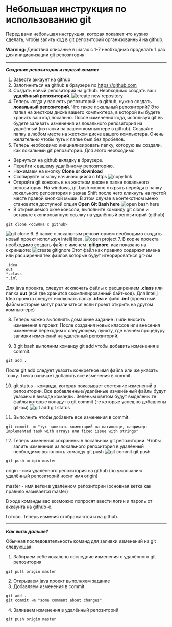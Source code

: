 # Небольшая инструкция по использованию git

Перед вами небольшая инструкция, которая покажет что нужно сделать, чтобы залить код в git репозиторий организованный на github. 

**Warning:** Действия описаные в шагах с 1-7 необходимо проделать 1 раз для инициализации git репозитория.

---

***Создание репозитория и первый коммит***

1. Завести аккаунт на github
2. Залогиниться на github в браузере по https://github.com
3. Создать новый репозиторий на github. Необходимо создать ваш **удалённый репозиторий**.
![create new repository](https://github.com/BobFrostMan/A-Level_repo/blob/master/resources/1_create_repo.jpg)
4. Теперь когда у вас есть репозиторий на github, нужно создать **локальный репозиторий**. 
Что такое локальный репозиторий? Это папка на жестком диске вашего компьютера, в которой вы будете хранить ваш код локально. 
После изменения кода, используя git вы будете заливать изменения из локального репозитория на удалённый (из папки на вашем компьютере в github).
Создайте папку в любом месте на жестком диске вашего компьютера. Очень желательно чтобы путь к папке был без пробелов.
5. Теперь необходимо инициализировать папку, которую вы создали, как локальный git репозиторий.
Для этого необходимо
* Вернуться на github вкладку в браузере.
* Перейти к вашему удалённому репозиторию.
* Нажимаем на кнопку **Clone or download**
* Скопируйте ссылку начинающийся с https
![copy link](https://github.com/BobFrostMan/A-Level_repo/blob/master/resources/2_copy_link.jpg)
* Откройте git консоль в на жестком диске в папке локального репозитория. На windows, git bash можно открыть перейдя в папку локального репозитория и зажав Shift после чего кликнуть на пустой месте правой кнопкой мыши. В этом случае в контекстном меню становится доступной опция **Open Git Bash here**
![open bash here](https://github.com/BobFrostMan/A-Level_repo/blob/master/resources/3_open_bash_here.jpg)
* В открывшемся окне консоли, выполните команду git clone и вставьте скопированную ссылку на удалённый репозиторий (github)
```
git clone <ссылка с github>
```
![git clone](https://github.com/BobFrostMan/A-Level_repo/blob/master/resources/4_git_clone.jpg)
6. В папке с локальным репозиторием необходимо создать новый проект используя intelij idea.
![open project](https://github.com/BobFrostMan/A-Level_repo/blob/master/resources/5_open_project.jpg)
7. В корне проекта необходимо создать файл с именем **.gitignore**, как показано на скриншоте:
![create gitignore](https://github.com/BobFrostMan/A-Level_repo/blob/master/resources/6_create_gitignore.jpg)
Этот файл как правило содержит имена или расширения тех файлов которые будут игнорироваться git-ом
```
.idea
out
*.class
*.iml
```
Для java проекта, следует исключать файлы с расширением **.class** или папка **out** (всё где хранится скомпилированный байт-код). Для Intelij Idea проекта следует исключать папку **.idea** и файл **.iml** (проектный файлы которые могут различаться если проект открыть на другом компьютере)

8. Теперь можно выполнять домашнее задание :) или вносить изменения в проект. После создания новых классов или внесения изменений переходим к следующему пункту, где начнём процедуру заливки изменений на удалённый репозиторий.

9. В git bash выполним команду git add чтобы добавить изменения в commit.
```
git add .
```
После git add следует указать конкретное имя файла или же указать точку. Точка означает добавить все изменения в commit.

10. git status - команда, которая показывает состояние изменений в репозитории. Все добавленные/удалённые изменённый файлы будут указаны в выводе команды. Зелёным цветом будут выделены те файлы которые попадут в git commit (те которые успешно добавлены git-ом)
![git add git status](https://github.com/BobFrostMan/A-Level_repo/blob/master/resources/7_git_add_git_status.jpg)

11. Выполнить чтобы добавить все изменения в commit. 
```
git commit -m "тут написать коментарий на латиннице, например: Implemented task with arrays или fixed issue with strings"
```

12. Теперь изменения сохранены в локальном git репозитории. Чтобы залить изменения из локального репозитория в удалённый необходимо выполнить команду git push
![git commit git push](https://github.com/BobFrostMan/A-Level_repo/blob/master/resources/8_git_commit_git_push.jpg)
```
git push origin master
```
origin - имя удалённого репозитория на github (по умолчанию удалённый репозиторий носит имя origin)

master - имя ветки в удалённом репозитории (основная ветка как правило называется master)

В ходе команды вас возможно попросят ввести логин и пароль от аккаунта на github-е.

Готово. Теперь измения отображаются и на github.

---
***Как жить дальше?***

Обычная последовательность команд для заливки изменений на git следующая:
1. Забираем себе локально последние изменения с удалённого git репозитория
```
git pull origin master
```
2. Открываем java проект выполняем задание
3. Добавляем изменения в commit
```
git add .
git commit -m "some comment about changes"
```
4. Заливаем изменения в удалённый репозиторий
```
git push origin master
```
